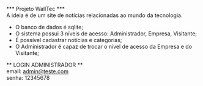 *** Projeto WallTec ***
<br>
A ideia é de um site de notícias relacionadas ao mundo da tecnologia.

* O banco de dados é sqlite;
* O sistema possui 3 níveis de acesso: Administrador, Empresa, Visitante;
* É possível cadastrar notícias e categorias;
* O Administrador é capaz de trocar o nível de acesso da Empresa e do Visitante;

** LOGIN ADMINISTRADOR **
<br>
email: admin@teste.com
<br>
senha: 12345678
